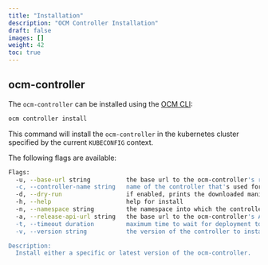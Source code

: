 ```yaml
---
title: "Installation"
description: "OCM Controller Installation"
draft: false
images: []
weight: 42
toc: true
---
```


## ocm-controller

The `ocm-controller` can be installed using the [OCM CLI](/docs/getting-started/installing-the-ocm-cli):

```bash
ocm controller install
```

This command will install the `ocm-controller` in the kubernetes cluster specified by the current `KUBECONFIG` context.

The following flags are available:

```bash
Flags:
  -u, --base-url string          the base url to the ocm-controller's release page (default "https://github.com/open-component-model/ocm-controller/releases")
  -c, --controller-name string   name of the controller that's used for status check (default "ocm-controller")
  -d, --dry-run                  if enabled, prints the downloaded manifest file
  -h, --help                     help for install
  -n, --namespace string         the namespace into which the controller is installed (default "ocm-system")
  -a, --release-api-url string   the base url to the ocm-controller's API release page (default "https://api.github.com/repos/open-component-model/ocm-controller/releases")
  -t, --timeout duration         maximum time to wait for deployment to be ready (default 1m0s)
  -v, --version string           the version of the controller to install (default "latest")

Description:
  Install either a specific or latest version of the ocm-controller.
```
